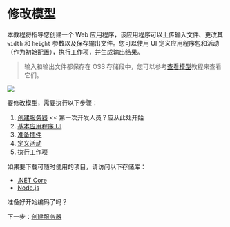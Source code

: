 # 修改模型

本教程将指导您创建一个 Web 应用程序，该应用程序可以上传输入文件、更改其 `width` 和 `height` 参数以及保存输出文件。您可以使用 UI 定义应用程序包和活动（作为初始配置），执行工作项，并生成输出结果。 

> 输入和输出文件都保存在 OSS 存储段中，您可以参考[查看模型](/zh-CN/tutorials/viewmodels)教程来查看它们。

![](_media/tutorials/run_sample_modifymodels.gif)

要修改模型，需要执行以下步骤：

1. [创建服务器](/zh-CN/environment/setup/2legged_da) << 第一次开发人员？应从此处开始
2. [基本应用程序 UI](/zh-CN/designautomation/html/)
3. [准备插件](/zh-CN/designautomation/appbundle/)
4. [定义活动](/zh-CN/designautomation/activity/)
5. [执行工作项](/zh-CN/designautomation/workitem/)

如果要下载可随时使用的项目，请访问以下存储库：

- [.NET Core](https://github.com/Autodesk-Forge/learn.forge.designautomation)
- [Node.js](https://github.com/Autodesk-Forge/learn.forge.designautomation/tree/nodejs)

准备好开始编码了吗？

下一步：[创建服务器](/zh-CN/environment/setup/2legged_da)